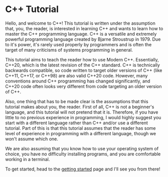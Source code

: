 # C++ Tutorial

Hello, and welcome to C++! This tutorial is written under the assumption that, you, the reader, is interested in learning C++ and wants to learn how to master the C++ programming language. C++ is a versatile and extremely powerful programming language created by Bjarne Stroustrup in 1979. Due to it's power, it's rarely used properly by programmers and is often the target of many criticisms of systems programming in general.

This tutorial aims to teach the reader how to use Modern C++. Essentially, C++20, which is the latest revision of the C++ standard. C++ is technically backwards compatible, so code written to target older versions of C++ (like C++11, C++17, or C++98) are also valid C++20 code. However, many conventions around C++ programming has changed significantly, and C++20 code often looks very different from code targeting an older version of C++.

Also, one thing that has to be made clear is the assumptions that this tutorial makes about you, the reader. First of all, C++ is not a beginner's language, and this tutorial will not pretend that it is. Therefore, if you have little to no previous experience in programming, I would highly suggest you start with a different language rather than C++ and/or use a different tutorial. Part of this is that this tutorial assumes that the reader has some level of experience in programming with a different language, though we won't assume which one.

We are also assuming that you know how to use your operating system of choice, you have no difficulty installing programs, and you are comfortable working in a terminal.

To get started, head to the [getting started](Tutorial/01_GettingStarted.md) page and I'll see you from there!